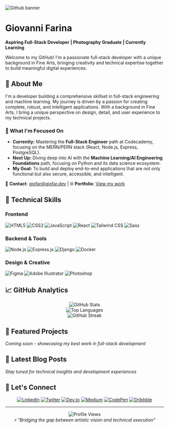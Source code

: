 ![Github banner](https://i.imgur.com/rY3L3UI.png)
# Giovanni Farina
**Aspiring Full-Stack Developer | Photography Graduate | Currently Learning**

Welcome to my GitHub! I'm a passionate full-stack developer with a unique background in Fine Arts, bringing creativity and technical expertise together to build meaningful digital experiences.

## 🚀 About Me

I'm a developer building a comprehensive skillset in full-stack engineering and machine learning. My journey is driven by a passion for creating complete, robust, and intelligent applications. With a background in Fine Arts, I bring a unique perspective on design, detail, and user experience to my technical projects.

### 🔭 What I'm Focused On

* **Currently:** Mastering the **Full-Stack Engineer** path at Codecademy, focusing on the MERN/PERN stack (React, Node.js, Express, PostgreSQL).
* **Next Up:** Diving deep into AI with the **Machine Learning/AI Engineering Foundations** path, focusing on Python and its data science ecosystem.
* **My Goal:** To build and deploy end-to-end applications that are not only functional but also secure, accessible, and intelligent.

📧 **Contact**: [giofar@giofar.dev](mailto:giofar@giofar.dev) | 🌐 **Portfolio**: [View my work](https://github.com/GioFarDev)

## 💼 Technical Skills

### Frontend
![HTML5](https://img.shields.io/badge/HTML5-E34F26?style=for-the-badge&logo=html5&logoColor=white)
![CSS3](https://img.shields.io/badge/CSS3-1572B6?style=for-the-badge&logo=css3&logoColor=white)
![JavaScript](https://img.shields.io/badge/JavaScript-F7DF1E?style=for-the-badge&logo=javascript&logoColor=black)
![React](https://img.shields.io/badge/React-20232A?style=for-the-badge&logo=react&logoColor=61DAFB)
![Tailwind CSS](https://img.shields.io/badge/Tailwind_CSS-38B2AC?style=for-the-badge&logo=tailwind-css&logoColor=white)
![Sass](https://img.shields.io/badge/Sass-CC6699?style=for-the-badge&logo=sass&logoColor=white)

### Backend & Tools
![Node.js](https://img.shields.io/badge/Node.js-43853D?style=for-the-badge&logo=node.js&logoColor=white)
![Express.js](https://img.shields.io/badge/Express.js-404D59?style=for-the-badge)
![Django](https://img.shields.io/badge/Django-092E20?style=for-the-badge&logo=django&logoColor=white)
![Docker](https://img.shields.io/badge/Docker-2496ED?style=for-the-badge&logo=docker&logoColor=white)

### Design & Creative
![Figma](https://img.shields.io/badge/Figma-F24E1E?style=for-the-badge&logo=figma&logoColor=white)
![Adobe Illustrator](https://img.shields.io/badge/Adobe%20Illustrator-FF9A00?style=for-the-badge&logo=adobe%20illustrator&logoColor=white)
![Photoshop](https://img.shields.io/badge/Adobe%20Photoshop-31A8FF?style=for-the-badge&logo=adobe%20photoshop&logoColor=white)

## 📈 GitHub Analytics

<div align="center">
  <img src="https://github-readme-stats.vercel.app/api?username=giofardev&show_icons=true&theme=default&hide_border=true&count_private=true" alt="GitHub Stats" />
</div>

<div align="center">
  <img src="https://github-readme-stats.vercel.app/api/top-langs/?username=giofardev&layout=compact&theme=default&hide_border=true" alt="Top Languages" />
</div>

<div align="center">
  <img src="https://github-readme-streak-stats.herokuapp.com/?user=giofardev&theme=default&hide_border=true" alt="GitHub Streak" />
</div>

## 🌟 Featured Projects

*Coming soon - showcasing my best work in full-stack development*

## 📝 Latest Blog Posts

*Stay tuned for technical insights and development experiences*

## 🤝 Let's Connect

<div align="center">

[![LinkedIn](https://img.shields.io/badge/LinkedIn-0077B5?style=for-the-badge&logo=linkedin&logoColor=white)](https://linkedin.com/in/giovannifarina81)
[![Twitter](https://img.shields.io/badge/Twitter-1DA1F2?style=for-the-badge&logo=twitter&logoColor=white)](https://twitter.com/farigiovanni)
[![Dev.to](https://img.shields.io/badge/dev.to-0A0A0A?style=for-the-badge&logo=devdotto&logoColor=white)](https://dev.to/giofar)
[![Medium](https://img.shields.io/badge/Medium-12100E?style=for-the-badge&logo=medium&logoColor=white)](https://medium.com/@farigiovanni)
[![CodePen](https://img.shields.io/badge/CodePen-000000?style=for-the-badge&logo=codepen&logoColor=white)](https://codepen.io/giofar)
[![Dribbble](https://img.shields.io/badge/Dribbble-EA4C89?style=for-the-badge&logo=dribbble&logoColor=white)](https://dribbble.com/giofar)

</div>

---

<div align="center">
  <img src="https://komarev.com/ghpvc/?username=giofardev&label=Profile%20views&color=0e75b6&style=flat" alt="Profile Views" />
</div>

<div align="center">
  <i>⚡ "Bridging the gap between artistic vision and technical execution"</i>
</div>
